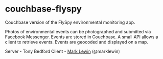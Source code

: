# couchbase-flyspy

Couchbase version of the FlySpy environmental monitoring app.

Photos of environmental events can be photographed and submitted via Facebook Messenger. Events are stored in Couchbase. A small API allows a client to retrieve events. Events are geocoded and displayed on a map.

Server - Tony Bedford 
Client - [Mark Lewin](https://github.com/marklewin) (@marklewin)

